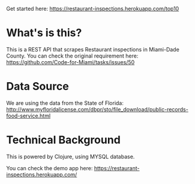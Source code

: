 Get started here: https://restaurant-inspections.herokuapp.com/top10

# What's is this?

This is a REST API that scrapes Restaurant inspections in Miami-Dade County.
You can check the original requirement here: https://github.com/Code-for-Miami/tasks/issues/50

# Data Source

We are using the data from the State of Florida: http://www.myfloridalicense.com/dbpr/sto/file_download/public-records-food-service.html

# Technical Background

This is powered by Clojure, using MYSQL database.

You can check the demo app here: https://restaurant-inspections.herokuapp.com/ 